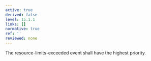 ```yaml
---
active: true
derived: false
level: 15.1.1
links: []
normative: true
ref: ''
reviewed: none
---
```


The resource-limits-exceeded event shall have the highest priority.

